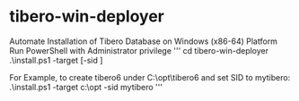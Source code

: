 # tibero-win-deployer
Automate Installation of Tibero Database on Windows (x86-64) Platform
Run PowerShell with Administrator privilege
''' 
cd tibero-win-deployer  
.\install.ps1 -target <installation base directory> [-sid <Tibero SID>]  

For Example, to create tibero6 under C:\opt\tibero6 and set SID to mytibero:
.\install.ps1 -target c:\opt -sid mytibero
'''  
